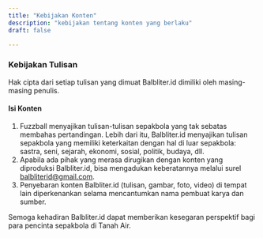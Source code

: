 ```yaml
---
title: "Kebijakan Konten"
description: "kebijakan tentang konten yang berlaku"
draft: false

---
```


### Kebijakan Tulisan
Hak cipta dari setiap tulisan yang dimuat Balbliter.id dimiliki oleh masing-masing penulis.


#### Isi Konten
1. Fuzzball menyajikan tulisan-tulisan sepakbola yang tak sebatas membahas pertandingan. Lebih dari itu, Balbliter.id menyajikan tulisan sepakbola yang memiliki keterkaitan dengan hal di luar sepakbola: sastra, seni, sejarah, ekonomi, sosial, politik, budaya, dll.
2. Apabila ada pihak yang merasa dirugikan dengan konten yang diproduksi Balbliter.id, bisa mengadukan keberatannya melalui surel balbliterid@gmail.com.
3. Penyebaran konten Balbliter.id (tulisan, gambar, foto, video) di tempat lain diperkenankan selama mencantumkan nama pembuat karya dan sumber.

Semoga kehadiran Balbliter.id dapat memberikan kesegaran perspektif bagi para pencinta sepakbola di Tanah Air.
